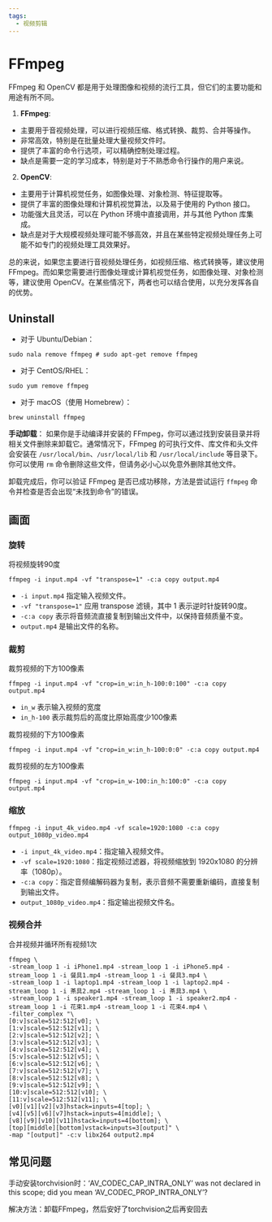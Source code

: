 ```yaml
---
tags:
  - 视频剪辑
---
```


# FFmpeg

FFmpeg 和 OpenCV 都是用于处理图像和视频的流行工具，但它们的主要功能和用途有所不同。

1. **FFmpeg**:
- 主要用于音视频处理，可以进行视频压缩、格式转换、裁剪、合并等操作。
- 非常高效，特别是在批量处理大量视频文件时。
- 提供了丰富的命令行选项，可以精确控制处理过程。
- 缺点是需要一定的学习成本，特别是对于不熟悉命令行操作的用户来说。

2. **OpenCV**:
- 主要用于计算机视觉任务，如图像处理、对象检测、特征提取等。
- 提供了丰富的图像处理和计算机视觉算法，以及易于使用的 Python 接口。
- 功能强大且灵活，可以在 Python 环境中直接调用，并与其他 Python 库集成。
- 缺点是对于大规模视频处理可能不够高效，并且在某些特定视频处理任务上可能不如专门的视频处理工具效果好。

总的来说，如果您主要进行音视频处理任务，如视频压缩、格式转换等，建议使用 FFmpeg。而如果您需要进行图像处理或计算机视觉任务，如图像处理、对象检测等，建议使用 OpenCV。在某些情况下，两者也可以结合使用，以充分发挥各自的优势。

## Uninstall
- 对于 Ubuntu/Debian：
```shell
sudo nala remove ffmpeg # sudo apt-get remove ffmpeg
```

- 对于 CentOS/RHEL：
```shell
sudo yum remove ffmpeg
```

- 对于 macOS（使用 Homebrew）：
```shell
brew uninstall ffmpeg
```

**手动卸载**： 如果你是手动编译并安装的 FFmpeg，你可以通过找到安装目录并将相关文件删除来卸载它。通常情况下，FFmpeg 的可执行文件、库文件和头文件会安装在 `/usr/local/bin`、`/usr/local/lib` 和 `/usr/local/include` 等目录下。你可以使用 `rm` 命令删除这些文件，但请务必小心以免意外删除其他文件。

卸载完成后，你可以验证 FFmpeg 是否已成功移除，方法是尝试运行 `ffmpeg` 命令并检查是否会出现“未找到命令”的错误。

## 画面

### 旋转
将视频旋转90度
```shell
ffmpeg -i input.mp4 -vf "transpose=1" -c:a copy output.mp4
```
- `-i input.mp4` 指定输入视频文件。
- `-vf "transpose=1"` 应用 transpose 滤镜，其中 1 表示逆时针旋转90度。
- `-c:a copy` 表示将音频流直接复制到输出文件中，以保持音频质量不变。
- `output.mp4` 是输出文件的名称。

### 裁剪
裁剪视频的下方100像素
```shell
ffmpeg -i input.mp4 -vf "crop=in_w:in_h-100:0:100" -c:a copy output.mp4
```
- `in_w` 表示输入视频的宽度
- `in_h-100` 表示裁剪后的高度比原始高度少100像素

裁剪视频的下方100像素
```shell
ffmpeg -i input.mp4 -vf "crop=in_w:in_h-100:0:0" -c:a copy output.mp4
```

裁剪视频的左方100像素
```shell
ffmpeg -i input.mp4 -vf "crop=in_w-100:in_h:100:0" -c:a copy output.mp4
```

### 缩放
```shell
ffmpeg -i input_4k_video.mp4 -vf scale=1920:1080 -c:a copy output_1080p_video.mp4
```
- `-i input_4k_video.mp4`：指定输入视频文件。
- `-vf scale=1920:1080`：指定视频过滤器，将视频缩放到 1920x1080 的分辨率（1080p）。
- `-c:a copy`：指定音频编解码器为复制，表示音频不需要重新编码，直接复制到输出文件。
- `output_1080p_video.mp4`：指定输出视频文件名。

### 视频合并

合并视频并循环所有视频1次
```shell
ffmpeg \
-stream_loop 1 -i iPhone1.mp4 -stream_loop 1 -i iPhone5.mp4 -stream_loop 1 -i 餐具1.mp4 -stream_loop 1 -i 餐具3.mp4 \
-stream_loop 1 -i laptop1.mp4 -stream_loop 1 -i laptop2.mp4 -stream_loop 1 -i 茶具2.mp4 -stream_loop 1 -i 茶具3.mp4 \
-stream_loop 1 -i speaker1.mp4 -stream_loop 1 -i speaker2.mp4 -stream_loop 1 -i 花束1.mp4 -stream_loop 1 -i 花束4.mp4 \
-filter_complex "\
[0:v]scale=512:512[v0]; \
[1:v]scale=512:512[v1]; \
[2:v]scale=512:512[v2]; \
[3:v]scale=512:512[v3]; \
[4:v]scale=512:512[v4]; \
[5:v]scale=512:512[v5]; \
[6:v]scale=512:512[v6]; \
[7:v]scale=512:512[v7]; \
[8:v]scale=512:512[v8]; \
[9:v]scale=512:512[v9]; \
[10:v]scale=512:512[v10]; \
[11:v]scale=512:512[v11]; \
[v0][v1][v2][v3]hstack=inputs=4[top]; \
[v4][v5][v6][v7]hstack=inputs=4[middle]; \
[v8][v9][v10][v11]hstack=inputs=4[bottom]; \
[top][middle][bottom]vstack=inputs=3[output]" \
-map "[output]" -c:v libx264 output2.mp4
```

## 常见问题
手动安装torchvision时：‘AV_CODEC_CAP_INTRA_ONLY’ was not declared in this scope; did you mean ‘AV_CODEC_PROP_INTRA_ONLY’?

解决方法：卸载FFmpeg，然后安好了torchvision之后再安回去

